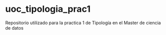 # uoc_tipologia_prac1
Repositorio utilizado para la practica 1 de Tipología en el Master de ciencia de datos
